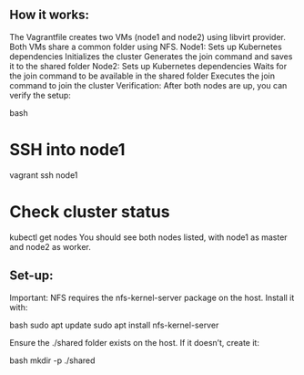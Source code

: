 



## How it works:
The Vagrantfile creates two VMs (node1 and node2) using libvirt provider.
Both VMs share a common folder using NFS.
Node1:
Sets up Kubernetes dependencies
Initializes the cluster
Generates the join command and saves it to the shared folder
Node2:
Sets up Kubernetes dependencies
Waits for the join command to be available in the shared folder
Executes the join command to join the cluster
Verification:
After both nodes are up, you can verify the setup:

bash
# SSH into node1
vagrant ssh node1

# Check cluster status
kubectl get nodes
You should see both nodes listed, with node1 as master and node2 as worker.

## Set-up:

Important: NFS requires the nfs-kernel-server package on the host. Install it with:

bash
sudo apt update
sudo apt install nfs-kernel-server


Ensure the ./shared folder exists on the host. If it doesn’t, create it:

bash
mkdir -p ./shared
